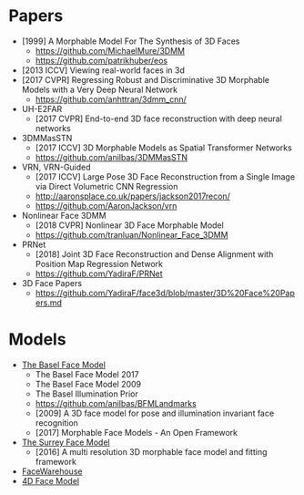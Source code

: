 # Papers
- [1999] A Morphable Model For The Synthesis of 3D Faces
    - https://github.com/MichaelMure/3DMM
    - https://github.com/patrikhuber/eos
- [2013 ICCV] Viewing real-world faces in 3d
- [2017 CVPR] Regressing Robust and Discriminative 3D Morphable Models with a Very Deep Neural Network
    - https://github.com/anhttran/3dmm_cnn/
- UH-E2FAR
    - [2017 CVPR] End-to-end 3D face reconstruction with deep neural networks
- 3DMMasSTN
    - [2017 ICCV] 3D Morphable Models as Spatial Transformer Networks
    - https://github.com/anilbas/3DMMasSTN
- VRN, VRN-Guided
    - [2017 ICCV] Large Pose 3D Face Reconstruction from a Single Image via Direct Volumetric CNN Regression
    - http://aaronsplace.co.uk/papers/jackson2017recon/
    - https://github.com/AaronJackson/vrn
- Nonlinear Face 3DMM
    - [2018 CVPR] Nonlinear 3D Face Morphable Model
    - https://github.com/tranluan/Nonlinear_Face_3DMM
- PRNet
    - [2018] Joint 3D Face Reconstruction and Dense Alignment with Position Map Regression Network
    - https://github.com/YadiraF/PRNet
- 3D Face Papers
    - https://github.com/YadiraF/face3d/blob/master/3D%20Face%20Papers.md
    
    
# Models
- [The Basel Face Model](https://faces.dmi.unibas.ch/bfm/main.php)
    - The Basel Face Model 2017
    - The Basel Face Model 2009
    - The Basel Illumination Prior
    - https://github.com/anilbas/BFMLandmarks
    - [2009] A 3D face model for pose and illumination invariant face recognition
    - [2017] Morphable Face Models - An Open Framework
- [The Surrey Face Model](http://www.cvssp.org/faceweb/3dmm/facemodel/)
    - [2016] A multi resolution 3D morphable face model and fitting framework
- [FaceWarehouse](http://gaps-zju.org/facewarehouse/)
- [4D Face Model](https://www.4dface.io/4dfm/)



